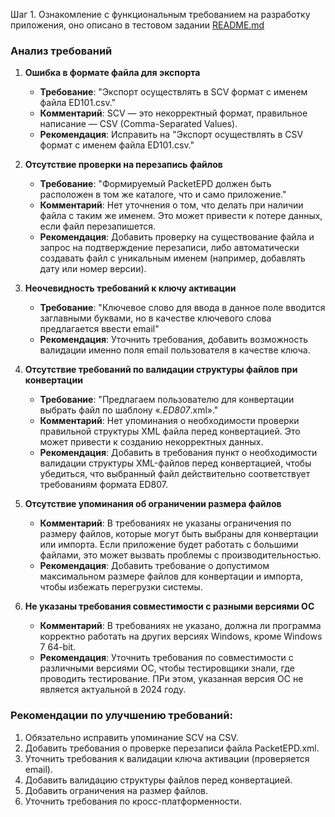 Шаг 1. Ознакомление с функциональным требованием на разработку приложения, оно описано  в тестовом задании [README.md](docs%2FREADME.md)


### Анализ требований

1. **Ошибка в формате файла для экспорта**
   - **Требование**: "Экспорт осуществлять в SCV формат с именем файла ED101.csv."
   - **Комментарий**: SCV — это некорректный формат, правильное написание — CSV (Comma-Separated Values).
   - **Рекомендация**: Исправить на "Экспорт осуществлять в CSV формат с именем файла ED101.csv."

2. **Отсутствие проверки на перезапись файлов**
   - **Требование**: "Формируемый PacketEPD должен быть расположен в том же каталоге, что и само приложение."
   - **Комментарий**: Нет уточнения о том, что делать при наличии файла с таким же именем. Это может привести к потере данных, если файл перезапишется.
   - **Рекомендация**: Добавить проверку на существование файла и запрос на подтверждение перезаписи, либо автоматически создавать файл с уникальным именем (например, добавлять дату или номер версии).

3. **Неочевидность требований к ключу активации**
   - **Требование**: "Ключевое слово для ввода в данное поле вводится заглавными буквами, но в качестве ключевого слова предлагается ввести email"
   - **Рекомендация**: Уточнить требования, добавить возможность валидации именно поля email пользователя в качестве ключа. 

4. **Отсутствие требований по валидации структуры файлов при конвертации**
   - **Требование**: "Предлагаем пользователю для конвертации выбрать файл по шаблону «*.ED807*.xml»."
   - **Комментарий**: Нет упоминания о необходимости проверки правильной структуры XML файла перед конвертацией. Это может привести к созданию некорректных данных.
   - **Рекомендация**: Добавить в требования пункт о необходимости валидации структуры XML-файлов перед конвертацией, чтобы убедиться, что выбранный файл действительно соответствует требованиям формата ED807.

5. **Отсутствие упоминания об ограничении размера файлов**
   - **Комментарий**: В требованиях не указаны ограничения по размеру файлов, которые могут быть выбраны для конвертации или импорта. Если приложение будет работать с большими файлами, это может вызвать проблемы с производительностью.
   - **Рекомендация**: Добавить требование о допустимом максимальном размере файлов для конвертации и импорта, чтобы избежать перегрузки системы.


6. **Не указаны требования совместимости с разными версиями ОС**
   - **Комментарий**: В требованиях не указано, должна ли программа корректно работать на других версиях Windows, кроме Windows 7 64-bit.
   - **Рекомендация**: Уточнить требования по совместимости с различными версиями ОС, чтобы тестировщики знали, где проводить тестирование. ПРи этом, указанная версия ОС не является актуальной в 2024 году.

### Рекомендации по улучшению требований:
1. Обязательно исправить упоминание SCV на CSV.
2. Добавить требования о проверке перезаписи файла PacketEPD.xml.
3. Уточнить требования к валидации ключа активации (проверяется email).
4. Добавить валидацию структуры файлов перед конвертацией.
5. Добавить ограничения на размер файлов.
6. Уточнить требования по кросс-платформенности.
